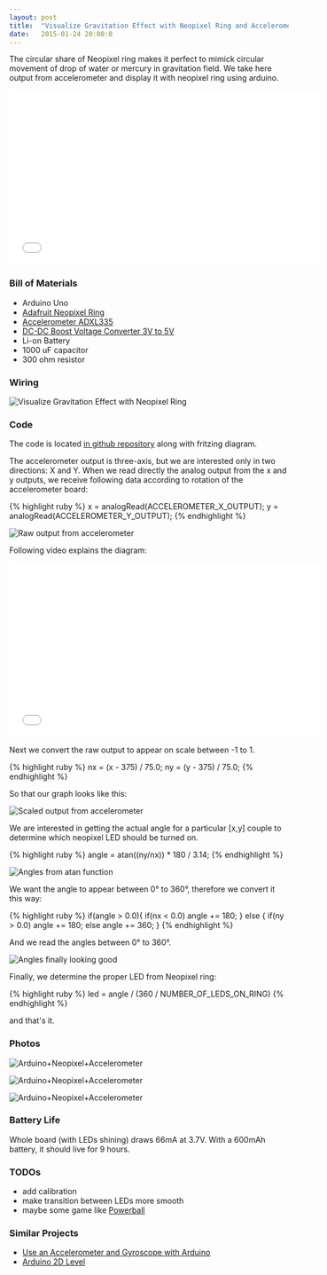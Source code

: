 ```yaml
---
layout: post
title:  "Visualize Gravitation Effect with Neopixel Ring and Accelerometer"
date:   2015-01-24 20:00:0
---
```


The circular share of Neopixel ring makes it perfect to mimick circular movement of drop of water or mercury in gravitation field. We take here output from accelerometer and display it with neopixel ring using arduino.

<iframe width="560" height="315" src="//www.youtube.com/embed/YJ9w8hs3sj0" frameborder="0" allowfullscreen></iframe>



### Bill of Materials

* Arduino Uno
* [Adafruit Neopixel Ring](http://www.adafruit.com/product/1463)
* [Accelerometer ADXL335](http://www.ebay.com/itm/3-axis-Analog-Output-Accelerometer-Module-angular-transducer-for-Arduino-ADXL335-/271499551321?ssPageName=ADME:L:OC:US:3160)
* [DC-DC Boost Voltage Converter 3V to 5V](http://www.ebay.com.au/itm/Mini-DC-DC-Boost-Converter-Step-up-Voltage-Power-Supply-Module-3-5V-to-5V-3A-/171015171769?ssPageName=ADME:L:OU:US:3160)
* Li-on Battery
* 1000 uF capacitor
* 300 ohm resistor

### Wiring

![Visualize Gravitation Effect with Neopixel Ring]({{site.baseurl}}/images/neopixel-gravitation.png "Visualize Gravitation Effect with Neopixel Ring")

### Code

The code is located [in github repository](https://github.com/petervojtek/neopixel-gravitation/blob/master/neopixel-gravitation.ino) along with fritzing diagram.

The accelerometer output is three-axis, but we are interested only in two directions: X and Y.
When we read directly the analog output from the x and y outputs, we receive following data according to rotation of the accelerometer board:

{% highlight ruby %}
x = analogRead(ACCELEROMETER_X_OUTPUT);
y = analogRead(ACCELEROMETER_Y_OUTPUT);
{% endhighlight %}

![Raw output from accelerometer]({{site.baseurl}}/images/neopixel-graph1.jpg "Raw output from accelerometer")

Following video explains the diagram:

<iframe width="560" height="315" src="//www.youtube.com/embed/VIzPnZczjrc" frameborder="0" allowfullscreen></iframe>

Next we convert the raw output to appear on scale between -1 to 1.

{% highlight ruby %}
nx = (x - 375) / 75.0;
ny = (y - 375) / 75.0;
{% endhighlight %}

So that our graph looks like this:

![Scaled output from accelerometer]({{site.baseurl}}/images/neopixel-graph2.jpg "Scaled output from accelerometer")

We are interested in getting the actual angle for a particular [x,y] couple to determine which neopixel LED should be turned on.

{% highlight ruby %}
angle = atan((ny/nx)) * 180 / 3.14;
{% endhighlight %}

![Angles from atan function]({{site.baseurl}}/images/neopixel-graph3.jpg "Angles from atan function")

We want the angle to appear between 0&deg; to 360&deg;, therefore we convert it this way:

{% highlight ruby %}
if(angle > 0.0){
    if(nx < 0.0)
      angle += 180;
  } 
  else {
    if(ny > 0.0)
      angle += 180;
    else
      angle += 360;
  }
{% endhighlight %}

And we read the angles between 0&deg; to 360&deg;.

![Angles finally looking good]({{site.baseurl}}/images/neopixel-graph4.jpg "Angles finally looking good")

Finally, we determine the proper LED from Neopixel ring:

{% highlight ruby %}
led = angle / (360 / NUMBER_OF_LEDS_ON_RING)
{% endhighlight %}

and that's it.

### Photos

![Arduino+Neopixel+Accelerometer]({{site.baseurl}}/images/neopixel-board1.jpg "Arduino+Neopixel+Accelerometer")

![Arduino+Neopixel+Accelerometer]({{site.baseurl}}/images/neopixel-board2.jpg "Arduino+Neopixel+Accelerometer")

![Arduino+Neopixel+Accelerometer]({{site.baseurl}}/images/neopixel-board3.jpg "Arduino+Neopixel+Accelerometer")

### Battery Life

Whole board (with LEDs shining) draws 66mA at 3.7V. With a 600mAh battery, it should live for 9 hours.

### TODOs

* add calibration 
* make transition between LEDs more smooth
* maybe some game like [Powerball](https://powerballs.com)

### Similar Projects

* [Use an Accelerometer and Gyroscope with Arduino](http://www.instructables.com/id/Use-an-Accelerometer-and-Gyroscope-with-Arduino/)
* [Arduino 2D Level](http://www.instructables.com/id/Arduino-2D-Level/step6/Move-the-Circle-by-Tilting/)
